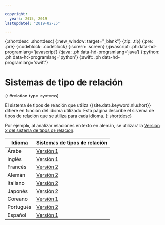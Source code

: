 ```yaml
---

copyright:
  years: 2015, 2019
lastupdated: "2019-02-25"

---
```


{:shortdesc: .shortdesc}
{:new_window: target="_blank"}
{:tip: .tip}
{:pre: .pre}
{:codeblock: .codeblock}
{:screen: .screen}
{:javascript: .ph data-hd-programlang='javascript'}
{:java: .ph data-hd-programlang='java'}
{:python: .ph data-hd-programlang='python'}
{:swift: .ph data-hd-programlang='swift'}

# Sistemas de tipo de relación
{: #relation-type-systems}

El sistema de tipos de relación que utiliza {{site.data.keyword.nlushort}} difiere en función del idioma utilizado. Esta página describe el sistema de tipos de relación que se utiliza para cada idioma.
{: shortdesc}

Por ejemplo, al analizar relaciones en texto en alemán, se utilizará la [Versión 2 del sistema de tipos de relación][v2].

|Idioma|Sistemas de tipos de relación|
| --- | ---|
| Árabe | [Versión 1][v1] |
| Inglés | [Versión 1][v1] |
| Francés | [Versión 2][v2] |
| Alemán | [Versión 2][v2] |
| Italiano | [Versión 2][v2] |
| Japonés | [Versión 2][v2] |
| Coreano | [Versión 1][v1] |
| Portugués | [Versión 2][v2] |
| Español | [Versión 1][v1] |


[v1]: /docs/services/natural-language-understanding?topic=natural-language-understanding-relation-types-version-1
[v2]: /docs/services/natural-language-understanding?topic=natural-language-understanding-relation-types-version-2

